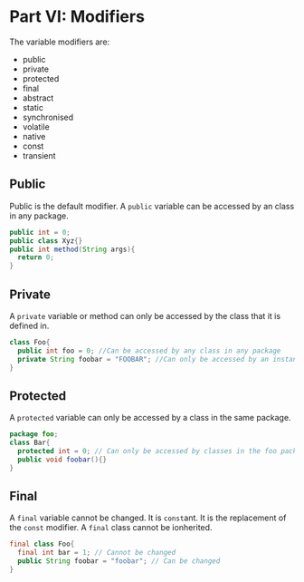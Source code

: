 Part VI: Modifiers
=========================

The variable modifiers are:
  * public
  * private
  * protected
  * final
  * abstract
  * static
  * synchronised
  * volatile
  * native
  * const
  * transient

Public
------
Public is the default modifier. A `public` variable can be accessed by an class in any package.
```java
public int = 0;
public class Xyz{}
public int method(String args){
  return 0;
}
```

Private
-------
A `private` variable or method can only be accessed by the class that it is defined in.
```java
class Foo{
  public int foo = 0; //Can be accessed by any class in any package
  private String foobar = "FOOBAR"; //Can only be accessed by an instance of the Foo class
}
```

Protected
---------
A `protected` variable can only be accessed by a class in the same package.
```java
package foo;
class Bar{
  protected int = 0; // Can only be accessed by classes in the foo package
  public void foobar(){}
}
```

Final
-----
A `final` variable cannot be changed. It is `const`ant. It is the replacement of the `const` modifier. A `final` class cannot be ionherited.
```java
final class Foo{
  final int bar = 1; // Cannot be changed
  public String foobar = "foobar"; // Can be changed
}
```
